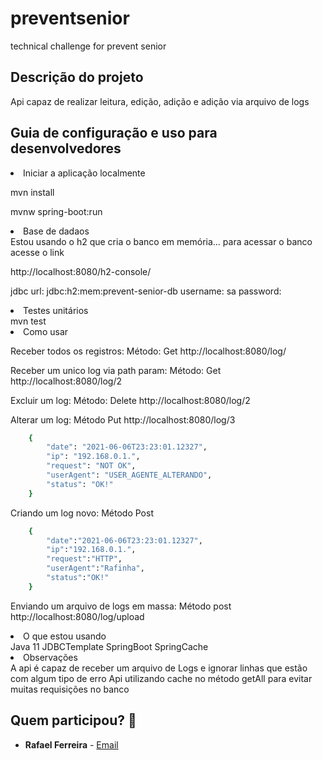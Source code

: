 # preventsenior
 technical challenge for prevent senior

## Descrição do projeto
Api capaz de realizar leitura, edição, adição e adição via arquivo de logs


## Guia de configuração e uso para desenvolvedores
<li>Iniciar a aplicação localmente</li>


mvn install

mvnw spring-boot:run

<li>Base de dadaos</li>
Estou usando o h2 que cria o banco em memória... para acessar o banco acesse o link 

http://localhost:8080/h2-console/

jdbc url: jdbc:h2:mem:prevent-senior-db
username: sa
password: 

<li>Testes unitários</li>
mvn test

<li>Como usar</li>

Receber todos os registros:
Método: Get
http://localhost:8080/log/

Receber um unico log via path param:
Método: Get
http://localhost:8080/log/2

Excluir um log:
Método: Delete
http://localhost:8080/log/2

Alterar um log:
Método Put
http://localhost:8080/log/3
```ruby
	{
		"date": "2021-06-06T23:23:01.12327",
		"ip": "192.168.0.1.",
		"request": "NOT OK",
		"userAgent": "USER_AGENTE_ALTERANDO",
		"status": "OK!"
	}
```
Criando um log novo:
Método Post
```ruby
	{
		"date":"2021-06-06T23:23:01.12327",
		"ip":"192.168.0.1.",
		"request":"HTTP",
		"userAgent":"Rafinha",
		"status":"OK!"
	}
```

Enviando um arquivo de logs em massa:
Método post
http://localhost:8080/log/upload



<li>O que estou usando</li>
Java 11
JDBCTemplate
SpringBoot
SpringCache

<li>Observações</li>
A api é capaz de receber um arquivo de Logs e ignorar linhas que estão com algum tipo de erro
Api utilizando cache no método getAll para evitar muitas requisições no banco









## Quem participou? :busts_in_silhouette:

* **Rafael Ferreira**  - [Email](mailto:rafael22fs@gmail.com)


